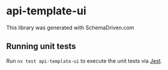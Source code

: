 
# api-template-ui

This library was generated with SchemaDriven.com

## Running unit tests

Run `nx test api-template-ui` to execute the unit tests via [Jest](https://jestjs.io).

